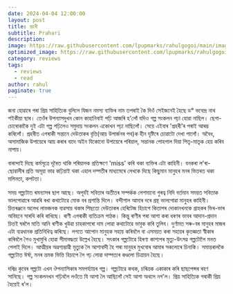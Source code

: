 ```yaml
---
date: 2024-04-04 12:00:00
layout: post
title: প্ৰহৰী
subtitle: Prahari
description: 
image: https://raw.githubusercontent.com/lpupmarks/rahulgogoi/main/images/14.webp
optimized_image: https://raw.githubusercontent.com/lpupmarks/rahulgogoi/main/images/14.webp
category: reviews
tags:
  - reviews
  - read
author: rahul
paginate: true
---
```


জনা হোৱাৰে পৰা প্ৰিয় সাহিত্যিক বুলিলে যিজন নমস্য ব্যক্তিৰ নাম তপৰাই কৈ দিওঁ সেইজনেই হৈছে ড° ভবেন্দ্ৰ নাথ শইকীয়া ছাৰ। তেওঁৰ উপন্যাসদুখন কোন কাহানিবাই পঢ়ি আজৰি হ'লোঁ যদিও গল্প সংকলন পঢ়া হোৱা নাছিল। ছেগা-চোৰোকাকৈ দুই এটা গল্প পঢ়িলেও সমুদায় সংকলন একোখন পঢ়া নাছিলোঁ। সেয়ে এইবাৰ 'প্ৰহৰী'ৰ পৰাই আৰম্ভ কৰিলোঁ।
প্ৰহৰীত এগৰাকী সন্তানে দেউতাকৰ বৃত্তি(আয় উপাৰ্জনৰ পথ)ক হীন দৃষ্টিৰে চোৱাটো দেখা পালোঁ। অবৈধ, অসামাজিক উপায়েৰে আয় কৰাৰ বাদে অইন যিকোনো উপায়েৰে পৰিয়াল, সন্তানক পোহপাল দিয়া পিতৃ-মাতৃক হেয় কৰিব নাপায়।

বাৰান্দাই দিছে কৰ্মসূত্ৰে দূৰৈত থাকি পৰিয়ালক প্ৰতিক্ষণে 'miss' কৰি থকা ব্যক্তিৰ এটা কাহিনী। বনকৰা ল'ৰা-ছোৱালীৰ প্ৰতি অসূয়া ভাৱ কঢ়িয়াই থকা এহাল দম্পতীৰ মাধ্যমেৰে লেখকে দিছে কিছুমান মানুহৰ মনৰ ভিতৰত থকা মলিনতা, কপটতা।

সময় গল্পটোত ৰমন্যাসৰ ছাপ আছে। অপূৰ্বই সবিতাৰ অতীতৰ সম্পৰ্কক লেশমানো গুৰত্ব নিদি বৰ্তমান সময়ত সবিতাক ভালপোৱাৰে আৱৰি ৰখা কথাটোৱে মোক বৰ প্ৰশান্তি দিলে।
বন্দীশাল আমাৰ দৰে গ্ৰন্থ ভালপোৱা মানুহৰ কাহিনী। চিত্তৰঞ্জনে অলেখ লাভজনক ব্যৱসায় থকাৰ পিছতো দেউতাকৰ হেৰিটেজ হিচাপে কিতাপৰ দোকানখনকে গ্ৰাহকৰ ভিৰ-ভাৰ অবিহনে সাৰথি কৰি ৰাখিছে। ৰাণী এগৰাকী ব্যতিক্ৰম পাঠক। কিন্তু ৰাণীৰ পৰা আশা কৰা ধৰণৰ ভাবৰ আদান-প্ৰদান চিত্তই ঘৰলৈ মাতি আনি ৰাণীক খুউৱা চাহকাপৰো দাম লোৱা কথাটোৱে ভাবুক কৰি তুলিব।
দুৰ্ণামত সৰু-বৰ মানুহৰ মাজৰ এটা ব্যৱধানক প্ৰতিনিধিত্ব কৰিছে। লগতে আপোন মানুহক সহায় কৰিবলৈ বা এসময়ত কৰা সহায়ৰ কৃতজ্ঞতা স্বীকাৰ কৰিবলৈ গৈও মুখামুখি হোৱা সীমাবদ্ধতা উল্লেখ হৈছে।
সৎকাৰ গল্পটোৱে হিৰণ্য কাশ্যপৰ মৃত্যু-উৎসৱ গল্পটোলৈ মনত পেলাই দিলে। আত্মীয়ৰ অৱশ্যম্ভাৱী মৃত্যুক লৈ আশাবাদী হৈ পৰা মানুহৰ মুখবোৰ আমাৰ সকলোৰে চিনাকি। সমান্তৰালকৈ গল্পটোত ঈৰ্ষা, মনৰ ভ্ৰমক ভিত্তি হিচাপে লৈ গঢ় লোৱা দাম্পত্যৰ কণ্ডলো চিত্ৰায়ন হৈছে।

দৰিদ্ৰ কুবেৰ গল্পটো এখন ঔপন্যাসিকাৰ সমপৰ্য্যায়ৰ গল্প। গল্পটোৱে কথক, চৰিত্ৰক একাকাৰ কৰি ছাছপেন্সৰ ৰহণ সানিছে।
গল্প সংকলনখন পঢ়িবলৈ লওঁতে যি আশা লৈ আছিলোঁ সেই আশা অথলে নগ'ল। প্ৰিয় সাহিত্যিক গৰাকী প্ৰিয় হৈয়েই ৰ'ল।




